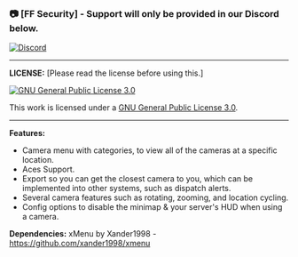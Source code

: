 ### 📷 [FF Security] - Support will only be provided in our Discord below.

[![Discord](https://i.gyazo.com/c018365acc2739a9341cf46a406bcf36.png)](https://discord.gg/hPcvqtr)
<hr>

**LICENSE:** [Please read the license before using this.]

<a rel="license" href="https://www.gnu.org/licenses/gpl-3.0.en.htm"><img alt="GNU General Public License 3.0" style="border-width:0" src="https://www.gnu.org/graphics/gplv3-127x51.png" /></a><br />

This work is licensed under a <a rel="license" href="https://www.gnu.org/licenses/gpl-3.0.en.html">GNU General Public License 3.0</a>.
<hr>

**Features:**
- Camera menu with categories, to view all of the cameras at a specific location.
- Aces Support.
- Export so you can get the closest camera to you, which can be implemented into other systems, such as dispatch alerts.
- Several camera features such as rotating, zooming, and location cycling.
- Config options to disable the minimap & your server's HUD when using a camera.

**Dependencies:**
xMenu by Xander1998 - https://github.com/xander1998/xmenu
